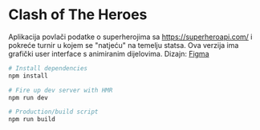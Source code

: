 # Clash of The Heroes

Aplikacija povlači podatke o superherojima sa https://superheroapi.com/ i pokreće turnir u kojem se "natjeću" na temelju statsa.
Ova verzija ima grafički user interface s animiranim dijelovima. 
Dizajn: [Figma](https://www.figma.com/file/ogevGvo5y0cjaxphbkFzLd/Factory---Frontend-zadatak---Super-heroji?node-id=0%3A1 "Clash of The Heroes")


```bash
# Install dependencies
npm install

# Fire up dev server with HMR
npm run dev

# Production/build script
npm run build

```
